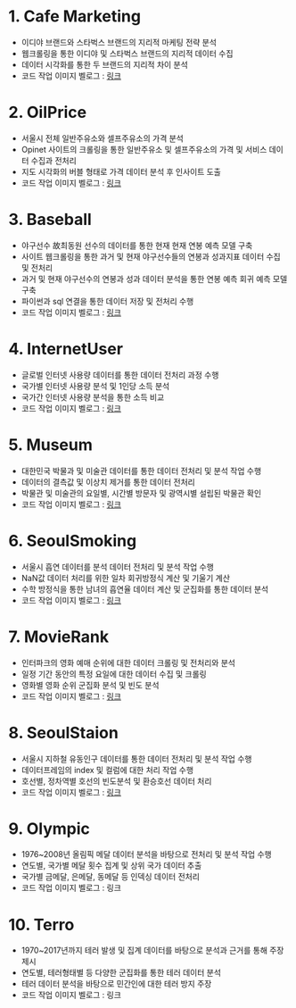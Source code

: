# 1. Cafe Marketing
- 이디야 브랜드와 스타벅스 브랜드의 지리적 마케팅 전략 분석
- 웹크롤링을 통한 이디야 및 스타벅스 브랜드의 지리적 데이터 수집
- 데이터 시각화를 통한 두 브랜드의 지리적 차이 분석
- 코드 작업 이미지 벨로그 : [링크](https://velog.io/@xswer19/Chapter-06.-Cafe-Marketing-ic2t4mpv)
# 2. OilPrice
- 서울시 전체 일반주유소와 셀프주유소의 가격 분석
- Opinet 사이트의 크롤링을 통한 일반주유소 및 셀프주유소의 가격 및 서비스 데이터 수집과 전처리
- 지도 시각화의 버블 형태로 가격 데이터 분석 후 인사이트 도출
- 코드 작업 이미지 벨로그 : [링크](https://velog.io/@xswer19/Oil-Price-Analysis)
# 3. Baseball
- 야구선수 故최동원 선수의 데이터를 통한 현재 현재 연봉 예측 모델 구축
- 사이트 웹크롤링을 통한 과거 및 현재 야구선수들의 연봉과 성과지표 데이터 수집 및 전처리
- 과거 및 현재 야구선수의 연봉과 성과 데이터 분석을 통한 연봉 예측 회귀 예측 모델 구축
- 파이썬과 sql 연결을 통한 데이터 저장 및 전처리 수행
- 코드 작업 이미지 벨로그 : [링크](https://velog.io/@xswer19/Baseballsalary)
# 4. InternetUser
- 글로벌 인터넷 사용량 데이터를 통한 데이터 전처리 과정 수행
- 국가별 인터넷 사용량 분석 및 1인당 소득 분석
- 국가간 인터넷 사용량 분석을 통한 소득 비교
- 코드 작업 이미지 벨로그 : [링크](https://velog.io/@xswer19/InternetUseData)
# 5. Museum
- 대한민국 박물과 및 미술관 데이터를 통한 데이터 전처리 및 분석 작업 수행
- 데이터의 결측값 및 이상치 제거를 통한 데이터 전처리 
- 박물관 및 미술관의 요일별, 시간별 방문자 및 광역시별 설립된 박물관 확인
- 코드 작업 이미지 벨로그 : [링크](https://velog.io/@xswer19/MuseumData)
# 6. SeoulSmoking
- 서울시 흡연 데이터를 분석 데이터 전처리 및 분석 작업 수행
- NaN값 데이터 처리를 위한 일차 회귀방정식 계산 및 기울기 계산
- 수학 방정식을 통한 남녀의 흡연율 데이터 계산 및 군집화를 통한 데이터 분석
- 코드 작업 이미지 벨로그 : [링크](https://velog.io/@xswer19/drsx2pu1)
# 7. MovieRank
- 인터파크의 영화 예매 순위에 대한 데이터 크롤링 및 전처리와 분석
- 일정 기간 동안의 특정 요일에 대한 데이터 수집 및 크롤링
- 영화별 영화 순위 군집화 분석 및 빈도 분석
- 코드 작업 이미지 벨로그 : [링크](https://velog.io/@xswer19/Movierank)
# 8. SeoulStaion
- 서울시 지하철 유동인구 데이터를 통한 데이터 전처리 및 분석 작업 수행
- 데이터프레임의 index 및 컬럼에 대한 처리 작업 수행
- 호선별, 정차역별 호선의 빈도분석 및 환승호선 데이터 처리
- 코드 작업 이미지 벨로그 : [링크](https://velog.io/@xswer19/SeoulStation)
# 9. Olympic
- 1976~2008년 올림픽 메달 데이터 분석을 바탕으로 전처리 및 분석 작업 수행
- 연도별, 국가별 메달 횟수 집계 및 상위 국가 데이터 추출
- 국가별 금메달, 은메달, 동메달 등 인덱싱 데이터 전처리
- 코드 작업 이미지 벨로그 : 링크
# 10. Terro
- 1970~2017년까지 테러 발생 및 집계 데이터를 바탕으로 분석과 근거를 통해 주장 제시
- 연도별, 테러형태별 등 다양한 군집화를 통한 테러 데이터 분석
- 테러 데이터 분석을 바탕으로 민간인에 대한 테러 방지 주장
- 코드 작업 이미지 벨로그 : 링크
